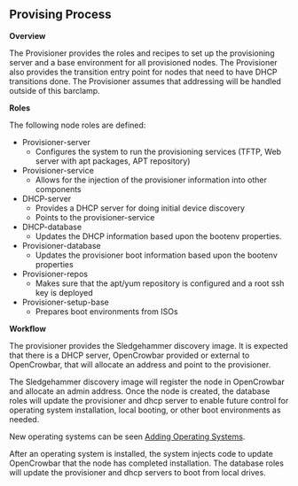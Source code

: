 ## Provising Process

**Overview**

The Provisioner provides the roles and recipes to set up the provisioning server and a base environment for all 
provisioned nodes. The Provisioner also provides the transition entry point for nodes that need to have DHCP transitions
done. The Provisioner assumes that addressing will be handled outside of this barclamp.

**Roles**

The following node roles are defined:

   * Provisioner-server 
      * Configures the system to run the provisioning services (TFTP, Web server with apt packages, APT repository)
   * Provisioner-service
      * Allows for the injection of the provisioner information into other components
   * DHCP-server
      * Provides a DHCP server for doing initial device discovery
      * Points to the provisioner-service
   * DHCP-database
      * Updates the DHCP information based upon the bootenv properties.
   * Provisioner-database
      * Updates the provisioner boot information based upon the bootenv properties
   * Provisioner-repos 
      * Makes sure that the apt/yum repository is configured and a root ssh key is deployed
   * Provisioner-setup-base 
      * Prepares boot environments from ISOs


**Workflow**

The provisioner provides the Sledgehammer discovery image.  It is expected that there is a DHCP server,
OpenCrowbar provided or external to OpenCrowbar, that will allocate an address and point to the provisioner.

The Sledgehammer discovery image will register the node in OpenCrowbar and allocate an admin address.  Once the node
is created, the database roles will update the provisioner and dhcp server to enable future control for operating system
installation, local booting, or other boot environments as needed.

New operating systems can be seen [Adding Operating Systems](../deployment-guide/adding-operating-systems.md).

After an operating system is installed, the system injects code to update OpenCrowbar that the node has completed
installation.  The database roles will update the provisioner and dhcp servers to boot from local drives.

